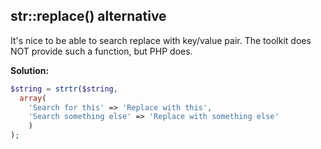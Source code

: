 ## str::replace() alternative

It's nice to be able to search replace with key/value pair. The toolkit does NOT provide such a function, but PHP does.

**Solution:**

```php
$string = strtr($string,
  array(
    'Search for this' => 'Replace with this',
    'Search something else' => 'Replace with something else'
    )
);
```